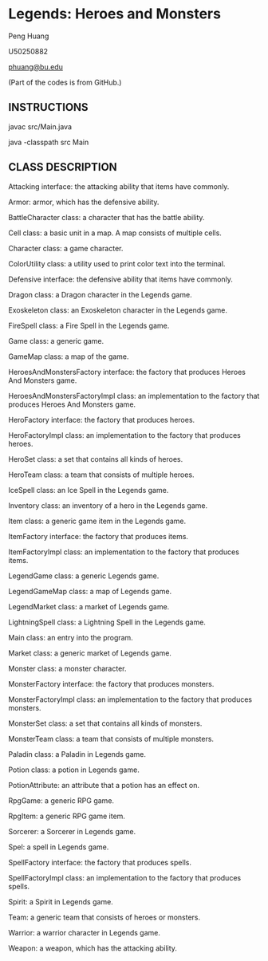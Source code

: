 # Legends: Heroes and Monsters 

Peng Huang

U50250882

phuang@bu.edu

(Part of the codes is from GitHub.)

## INSTRUCTIONS

javac src/Main.java

java -classpath src Main


## CLASS DESCRIPTION

Attacking interface: the attacking ability that items have commonly. 

Armor: armor, which has the defensive ability. 

BattleCharacter class: a character that has the battle ability. 

Cell class: a basic unit in a map. A map consists of multiple cells.

Character class: a game character. 

ColorUtility class: a utility used to print color text into the terminal. 

Defensive interface: the defensive ability that items have commonly. 

Dragon class: a Dragon character in the Legends game. 

Exoskeleton class: an Exoskeleton character in the Legends game. 

FireSpell class: a Fire Spell in the Legends game. 

Game class: a generic game. 

GameMap class: a map of the game. 

HeroesAndMonstersFactory interface: the factory that produces Heroes And Monsters game. 

HeroesAndMonstersFactoryImpl class: an implementation to the factory that produces Heroes And Monsters game. 

HeroFactory interface: the factory that produces heroes.

HeroFactoryImpl class: an implementation to the factory that produces heroes.

HeroSet class: a set that contains all kinds of heroes. 

HeroTeam class: a team that consists of multiple heroes.

IceSpell class: an Ice Spell in the Legends game. 

Inventory class: an inventory of a hero in the Legends game. 

Item class: a generic game item in the Legends game. 

ItemFactory interface: the factory that produces items. 

ItemFactoryImpl class: an implementation to the factory that produces items. 

LegendGame class: a generic Legends game. 

LegendGameMap class: a map of Legends game. 

LegendMarket class: a market of Legends game. 

LightningSpell class: a Lightning Spell in the Legends game. 

Main class: an entry into the program. 

Market class: a generic market of Legends game. 

Monster class: a monster character. 

MonsterFactory interface: the factory that produces monsters. 

MonsterFactoryImpl class: an implementation to the factory that produces monsters. 

MonsterSet class: a set that contains all kinds of monsters. 

MonsterTeam class: a team that consists of multiple monsters.

Paladin class: a Paladin in Legends game. 

Potion class: a potion in Legends game. 

PotionAttribute: an attribute that a potion has an effect on.

RpgGame: a generic RPG game.

RpgItem: a generic RPG game item.

Sorcerer: a Sorcerer in Legends game. 

Spel: a spell in Legends game. 

SpellFactory interface: the factory that produces spells.

SpellFactoryImpl class: an implementation to the factory that produces spells. 

Spirit: a Spirit in Legends game. 

Team: a generic team that consists of heroes or monsters. 

Warrior: a warrior character in Legends game. 

Weapon: a weapon, which has the attacking ability. 


